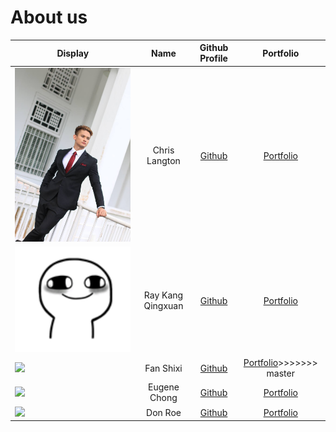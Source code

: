 # About us

Display | Name | Github Profile | Portfolio 
--------|:----:|:--------------:|:---------:
![](./image/formal_me.JPG) | Chris Langton | [Github](https://github.com/) | [Portfolio](docs/team/johndoe.md)
![](./image/stresse.png) | Ray Kang Qingxuan | [Github](https://github.com/Rrraaaeee) | [Portfolio](docs/team/johndoe.md)
![](./image/shixi_mugshot.png) | Fan Shixi | [Github](https://github.com/fansxx) | [Portfolio](docs/team/johndoe.md)>>>>>>> master
![](https://via.placeholder.com/100.png?text=Photo) | Eugene Chong | [Github](https://github.com/theeugenechong) | [Portfolio](docs/team/johndoe.md)
![](https://via.placeholder.com/100.png?text=Photo) | Don Roe | [Github](https://github.com/) | [Portfolio](docs/team/johndoe.md)
